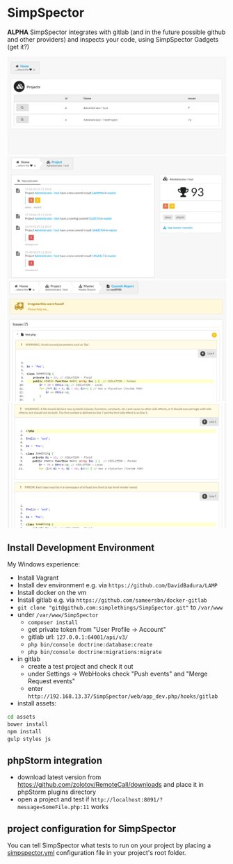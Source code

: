 SimpSpector
===========

**ALPHA** SimpSpector integrates with gitlab (and in the future possible github and other providers) and inspects your code, using SimpSpector Gadgets (get it?)

![Image](docs/img/dashboard.png?raw=true)
![Image](docs/img/project.png?raw=true)
![Image](docs/img/commit.png?raw=true)
![Image](docs/img/commit2.png?raw=true)


Install Development Environment
-------------------------------

My Windows experience:
* Install Vagrant
* Install dev environment e.g. via `https://github.com/DavidBadura/LAMP`
* Install docker on the vm
* Install gitlab e.g. via `https://github.com/sameersbn/docker-gitlab`
* `git clone "git@github.com:simplethings/SimpSpector.git"` to `/var/www`
* under `/var/www/SimpSpector`
  * `composer install`
  * get private token from "User Profile -> Account"
  * gitlab url: `127.0.0.1:64001/api/v3/`
  * `php bin/console doctrine:database:create`
  * `php bin/console doctrine:migrations:migrate`
* in gitlab
  * create a test project and check it out
  * under Settings -> WebHooks check "Push events" and "Merge Request events"
  * enter `http://192.168.13.37/SimpSpector/web/app_dev.php/hooks/gitlab`
* install assets:

```bash
cd assets
bower install
npm install
gulp styles js

```

phpStorm integration
--------------------
* download latest version from https://github.com/zolotov/RemoteCall/downloads and place it in phpStorm plugins directory
* open a project and test if `http://localhost:8091/?message=SomeFile.php:11` works


project configuration for SimpSpector
-------------------------------------

You can tell SimpSpector what tests to run on your project by placing a [simpspector.yml](docs/simpspector.yml.md) configuration file in your project's root folder.
